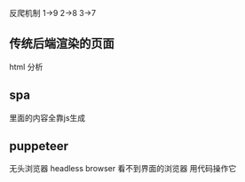 反爬机制
1->9
2->8
3->7

## 传统后端渲染的页面
html 分析


## spa
<div id="app"></div>
里面的内容全靠js生成

## puppeteer
无头浏览器
headless browser
看不到界面的浏览器 用代码操作它